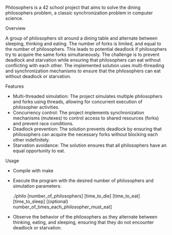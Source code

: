 Philosophers is a 42 school project that aims to solve the dining philosophers problem, a classic synchronization problem in computer science.

Overview

A group of philosophers sit around a dining table and alternate between sleeping, thinking and eating.
The number of forks is limited, and equal to the number of philosophers. This leads to potential deadlock if philosophers try to acquire the same forks simultaneously. 
The challenge is to prevent deadlock and starvation while ensuring that philosophers can eat without conflicting with each other.
The implemented solution uses multi-threading and synchronization mechanisms to ensure that the philosophers can eat without deadlock or starvation.

Features

* Multi-threaded simulation: The project simulates multiple philosophers and forks using threads, allowing for concurrent execution of philosopher activities.
* Concurrency control: The project implements synchronization mechanisms (mutexes) to control access to shared resources (forks) and prevent race conditions.
* Deadlock prevention: The solution prevents deadlock by ensuring that philosophers can acquire the necessary forks without blocking each other indefinitely.
* Starvation avoidance: The solution ensures that all philosophers have an equal opportunity to eat.

Usage

* Compile with make
* Execute the program with the desired number of philosophers and simulation parameters:

  ./philo [number_of_philosophers] [time_to_die] [time_to_eat] [time_to_sleep] [(optional) number_of_times_each_philosopher_must_eat] 
* Observe the behavior of the philosophers as they alternate between thinking, eating, and sleeping, ensuring that they do not encounter deadlock or starvation.
